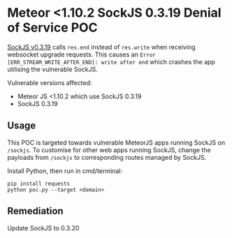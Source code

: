 # Meteor <1.10.2 SockJS 0.3.19 Denial of Service POC
[SockJS v0.3.19](https://github.com/sockjs/sockjs-node/issues/252) calls `res.end` instead of `res.write` when receiving websocket upgrade requests. This causes an `Error [ERR_STREAM_WRITE_AFTER_END]: write after end` which crashes the app utilising the vulnerable SockJS.

Vulnerable versions affected:
* Meteor JS <1.10.2 which use SockJS 0.3.19
* SockJS 0.3.19

## Usage
This POC is targeted towards vulnerable MeteorJS apps running SockJS on `/sockjs`. To customise for other web apps running SockJS, change the payloads from `/sockjs` to corresponding routes managed by SockJS.

Install Python, then run in cmd/terminal:
```
pip install requests
python poc.py --target <domain>
```

## Remediation
Update SockJS to 0.3.20
